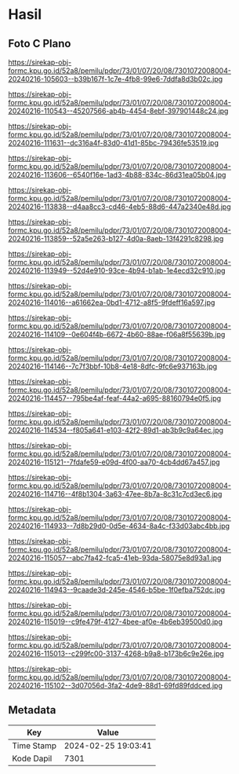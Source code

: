 # Hasil

## Foto C Plano

https://sirekap-obj-formc.kpu.go.id/52a8/pemilu/pdpr/73/01/07/20/08/7301072008004-20240216-105603--b39b167f-1c7e-4fb8-99e6-7ddfa8d3b02c.jpg

https://sirekap-obj-formc.kpu.go.id/52a8/pemilu/pdpr/73/01/07/20/08/7301072008004-20240216-110543--45207566-ab4b-4454-8ebf-397901448c24.jpg

https://sirekap-obj-formc.kpu.go.id/52a8/pemilu/pdpr/73/01/07/20/08/7301072008004-20240216-111631--dc316a4f-83d0-41d1-85bc-79436fe53519.jpg

https://sirekap-obj-formc.kpu.go.id/52a8/pemilu/pdpr/73/01/07/20/08/7301072008004-20240216-113606--6540f16e-1ad3-4b88-834c-86d31ea05b04.jpg

https://sirekap-obj-formc.kpu.go.id/52a8/pemilu/pdpr/73/01/07/20/08/7301072008004-20240216-113838--d4aa8cc3-cd46-4eb5-88d6-447a2340e48d.jpg

https://sirekap-obj-formc.kpu.go.id/52a8/pemilu/pdpr/73/01/07/20/08/7301072008004-20240216-113859--52a5e263-b127-4d0a-8aeb-13f4291c8298.jpg

https://sirekap-obj-formc.kpu.go.id/52a8/pemilu/pdpr/73/01/07/20/08/7301072008004-20240216-113949--52d4e910-93ce-4b94-b1ab-1e4ecd32c910.jpg

https://sirekap-obj-formc.kpu.go.id/52a8/pemilu/pdpr/73/01/07/20/08/7301072008004-20240216-114016--a61662ea-0bd1-4712-a8f5-9fdeff16a597.jpg

https://sirekap-obj-formc.kpu.go.id/52a8/pemilu/pdpr/73/01/07/20/08/7301072008004-20240216-114109--0e604f4b-6672-4b60-88ae-f06a8f55639b.jpg

https://sirekap-obj-formc.kpu.go.id/52a8/pemilu/pdpr/73/01/07/20/08/7301072008004-20240216-114146--7c7f3bbf-10b8-4e18-8dfc-9fc6e937163b.jpg

https://sirekap-obj-formc.kpu.go.id/52a8/pemilu/pdpr/73/01/07/20/08/7301072008004-20240216-114457--795be4af-feaf-44a2-a695-88160794e0f5.jpg

https://sirekap-obj-formc.kpu.go.id/52a8/pemilu/pdpr/73/01/07/20/08/7301072008004-20240216-114534--f805a641-e103-42f2-89d1-ab3b9c9a64ec.jpg

https://sirekap-obj-formc.kpu.go.id/52a8/pemilu/pdpr/73/01/07/20/08/7301072008004-20240216-115121--7fdafe59-e09d-4f00-aa70-4cb4dd67a457.jpg

https://sirekap-obj-formc.kpu.go.id/52a8/pemilu/pdpr/73/01/07/20/08/7301072008004-20240216-114716--4f8b1304-3a63-47ee-8b7a-8c31c7cd3ec6.jpg

https://sirekap-obj-formc.kpu.go.id/52a8/pemilu/pdpr/73/01/07/20/08/7301072008004-20240216-114933--7d8b29d0-0d5e-4634-8a4c-f33d03abc4bb.jpg

https://sirekap-obj-formc.kpu.go.id/52a8/pemilu/pdpr/73/01/07/20/08/7301072008004-20240216-115057--abc7fa42-fca5-41eb-93da-58075e8d93a1.jpg

https://sirekap-obj-formc.kpu.go.id/52a8/pemilu/pdpr/73/01/07/20/08/7301072008004-20240216-114943--9caade3d-245e-4546-b5be-1f0efba752dc.jpg

https://sirekap-obj-formc.kpu.go.id/52a8/pemilu/pdpr/73/01/07/20/08/7301072008004-20240216-115019--c9fe479f-4127-4bee-af0e-4b6eb39500d0.jpg

https://sirekap-obj-formc.kpu.go.id/52a8/pemilu/pdpr/73/01/07/20/08/7301072008004-20240216-115013--c299fc00-3137-4268-b9a8-b173b6c9e26e.jpg

https://sirekap-obj-formc.kpu.go.id/52a8/pemilu/pdpr/73/01/07/20/08/7301072008004-20240216-115102--3d07056d-3fa2-4de9-88d1-69fd89fddced.jpg


## Metadata

| Key        | Value               |
| ---------- | ------------------- |
| Time Stamp | 2024-02-25 19:03:41 |
| Kode Dapil | 7301                |



